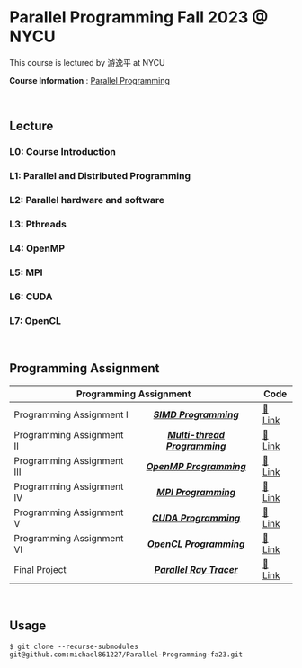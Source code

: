 # Parallel Programming Fall 2023 @ NYCU

This course is lectured by 游逸平 at NYCU

**Course Information** : [Parallel Programming](https://timetable.nycu.edu.tw/?r=main/crsoutline&Acy=112&Sem=1&CrsNo=535501&lang=zh-tw)

<BR>

## Lecture

### L0: Course Introduction

### L1: Parallel and Distributed Programming

### L2: Parallel hardware and software

### L3: Pthreads

### L4: OpenMP

### L5: MPI

### L6: CUDA

### L7: OpenCL

<BR>

## Programming Assignment

<table>
    <thead>
    <tr>
        <th colspan="2"> Programming Assignment</th>
        <th>Code</th>
    </tr>
    </thead>
    <tbody>
    <tr>
        <td> Programming Assignment I</td>
        <td align="center"><b><i><a href='https://nycu-sslab.github.io/PP-f20/HW1/'>SIMD Programming</td>
        <td><a href='./HW1/'><span>&#128279;</span> Link</td>
    </tr>
    <tr>
        <td>Programming Assignment II</td>
        <td align="center"><b><i><a href='https://nycu-sslab.github.io/PP-f20/HW2/'>Multi-thread Programming</td>
        <td><a href='./HW2/'><span>&#128279;</span> Link</td>
    </tr>
    <tr>
        <td>Programming Assignment III</td>
        <td align="center"><b><i><a href='https://nycu-sslab.github.io/PP-f20/HW3/'>OpenMP Programming</td>
        <td><a href='./HW3/'><span>&#128279;</span> Link</td>
    </tr>
    <tr>
        <td>Programming Assignment IV</td>
        <td align="center"><b><i><a href='https://nycu-sslab.github.io/PP-f20/HW4/'>MPI Programming</td>
        <td><a href='./HW4/'><span>&#128279;</span> Link</td>
    </tr>
    <tr>
        <td>Programming Assignment V</td>
        <td align="center"><b><i><a href='https://nycu-sslab.github.io/PP-f20/HW5/'>CUDA Programming</td>
        <td><a href='./HW5/'><span>&#128279;</span> Link</td>
    </tr>
    <tr>
        <td>Programming Assignment VI</td>
        <td align="center"><b><i><a href='https://nycu-sslab.github.io/PP-f20/HW6/'>OpenCL Programming</td>
        <td><a href='./HW6/'><span>&#128279;</span> Link</td>
    </tr>
    <tr>
        <td>Final Project</td>
        <td align="center"><b><i><a href='https://github.com/michael861227/Parallel_Ray_Tracer/blob/main/report.pdf'>Parallel Ray Tracer</td>
        <td><a href='https://github.com/michael861227/Parallel_Ray_Tracer'><span>&#128279;</span> Link</td>
    </tr>
    </tbody>

</table>

<BR>

## Usage

```shell=
$ git clone --recurse-submodules git@github.com:michael861227/Parallel-Programming-fa23.git
```
